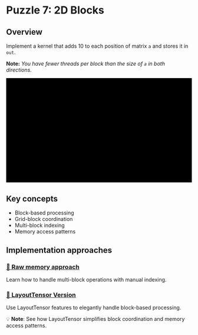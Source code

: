 # Puzzle 7: 2D Blocks

## Overview
Implement a kernel that adds 10 to each position of matrix `a` and stores it in `out`.

**Note:** _You have fewer threads per block than the size of `a` in both directions._

![Blocks 2D visualization](./media/videos/720p30/puzzle_07_viz.gif)

## Key concepts
- Block-based processing
- Grid-block coordination
- Multi-block indexing
- Memory access patterns

## Implementation approaches

### [🔰 Raw memory approach](./raw.md)
Learn how to handle multi-block operations with manual indexing.

### [📐 LayoutTensor Version](./layout_tensor.md)
Use LayoutTensor features to elegantly handle block-based processing.

💡 **Note**: See how LayoutTensor simplifies block coordination and memory access patterns.
